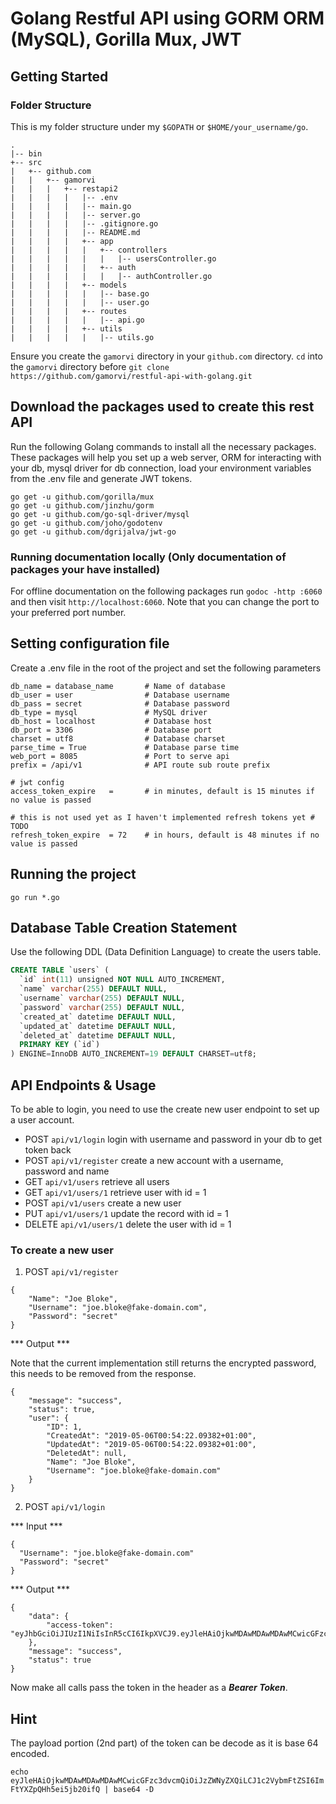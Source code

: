 # Golang Restful API using GORM ORM (MySQL), Gorilla Mux, JWT

## Getting Started

### Folder Structure
This is my folder structure under my `$GOPATH` or `$HOME/your_username/go`.
```
.
|-- bin
+-- src
|   +-- github.com
|   |   +-- gamorvi
|   |   |   +-- restapi2
|   |   |   |   |-- .env
|   |   |   |   |-- main.go
|   |   |   |   |-- server.go
|   |   |   |   |-- .gitignore.go
|   |   |   |   |-- README.md
|   |   |   |   +-- app
|   |   |   |   |   +-- controllers
|   |   |   |   |   |   |-- usersController.go
|   |   |   |   |   +-- auth
|   |   |   |   |   |   |-- authController.go
|   |   |   |   +-- models
|   |   |   |   |   |-- base.go
|   |   |   |   |   |-- user.go
|   |   |   |   +-- routes
|   |   |   |   |   |-- api.go
|   |   |   |   +-- utils
|   |   |   |   |   |-- utils.go
```
Ensure you create the `gamorvi` directory in your `github.com` directory. `cd` into the `gamorvi` directory before `git clone https://github.com/gamorvi/restful-api-with-golang.git`

## Download the packages used to create this rest API
Run the following Golang commands to install all the necessary packages. These packages will help you set up a web server, ORM for interacting with your db, mysql driver for db connection, load your environment variables from the .env file and generate JWT tokens.

```
go get -u github.com/gorilla/mux
go get -u github.com/jinzhu/gorm
go get -u github.com/go-sql-driver/mysql
go get -u github.com/joho/godotenv
go get -u github.com/dgrijalva/jwt-go
```

### Running documentation locally (Only documentation of packages your have installed)
For offline documentation on the following packages run `godoc -http :6060` and then visit `http://localhost:6060`. Note that you can change the port to your preferred port number.

## Setting configuration file
Create a .env file in the root of the project and set the following parameters

```
db_name = database_name       # Name of database
db_user = user                # Database username
db_pass = secret              # Database password
db_type = mysql               # MySQL driver
db_host = localhost           # Database host
db_port = 3306                # Database port
charset = utf8                # Database charset
parse_time = True             # Database parse time
web_port = 8085               # Port to serve api
prefix = /api/v1              # API route sub route prefix

# jwt config
access_token_expire   =       # in minutes, default is 15 minutes if no value is passed

# this is not used yet as I haven't implemented refresh tokens yet # TODO
refresh_token_expire  = 72    # in hours, default is 48 minutes if no value is passed
```

## Running the project

`go run *.go`

## Database Table Creation Statement
Use the following DDL (Data Definition Language) to create the users table.

``` SQL
CREATE TABLE `users` (
  `id` int(11) unsigned NOT NULL AUTO_INCREMENT,
  `name` varchar(255) DEFAULT NULL,
  `username` varchar(255) DEFAULT NULL,
  `password` varchar(255) DEFAULT NULL,
  `created_at` datetime DEFAULT NULL,
  `updated_at` datetime DEFAULT NULL,
  `deleted_at` datetime DEFAULT NULL,
  PRIMARY KEY (`id`)
) ENGINE=InnoDB AUTO_INCREMENT=19 DEFAULT CHARSET=utf8;
```

## API Endpoints & Usage

To be able to login, you need to use the create new user endpoint to set up a user account.

* POST    `api/v1/login` login with username and password in your db to get token back
* POST    `api/v1/register` create a new account with a username, password and name
* GET     `api/v1/users` retrieve all users
* GET     `api/v1/users/1` retrieve user with id = 1
* POST    `api/v1/users` create a new user
* PUT     `api/v1/users/1` update the record with id = 1
* DELETE  `api/v1/users/1` delete the user with id = 1

### To create a new user

1. POST `api/v1/register`

```
{
	"Name": "Joe Bloke",
	"Username": "joe.bloke@fake-domain.com",
    "Password": "secret"
}
```

*** Output ***

Note that the current implementation still returns the encrypted password, this needs to be removed from the response.

```
{
    "message": "success",
    "status": true,
    "user": {
        "ID": 1,
        "CreatedAt": "2019-05-06T00:54:22.09382+01:00",
        "UpdatedAt": "2019-05-06T00:54:22.09382+01:00",
        "DeletedAt": null,
        "Name": "Joe Bloke",
        "Username": "joe.bloke@fake-domain.com"
    }
}
```

2. POST `api/v1/login`



*** Input ***
```
{
  "Username": "joe.bloke@fake-domain.com"
  "Password": "secret"
}
```

*** Output ***

```
{
    "data": {
        "access-token": "eyJhbGciOiJIUzI1NiIsInR5cCI6IkpXVCJ9.eyJleHAiOjkwMDAwMDAwMDAwMCwicGFzc3dvcmQiOiJzZWNyZXQiLCJ1c2VybmFtZSI6ImFtYXZpQHh5ei5jb20ifQ.WJ5VMnH5ijHQOZhUlrrnrh7NCYfFpww3jBz26EkRsHQ"
    },
    "message": "success",
    "status": true
}
```

Now make all calls pass the token in the header as a ***Bearer Token***.

## Hint

The payload portion (2nd part) of the token can be decode as it is base 64 encoded.

`echo eyJleHAiOjkwMDAwMDAwMDAwMCwicGFzc3dvcmQiOiJzZWNyZXQiLCJ1c2VybmFtZSI6ImFtYXZpQHh5ei5jb20ifQ | base64 -D`
